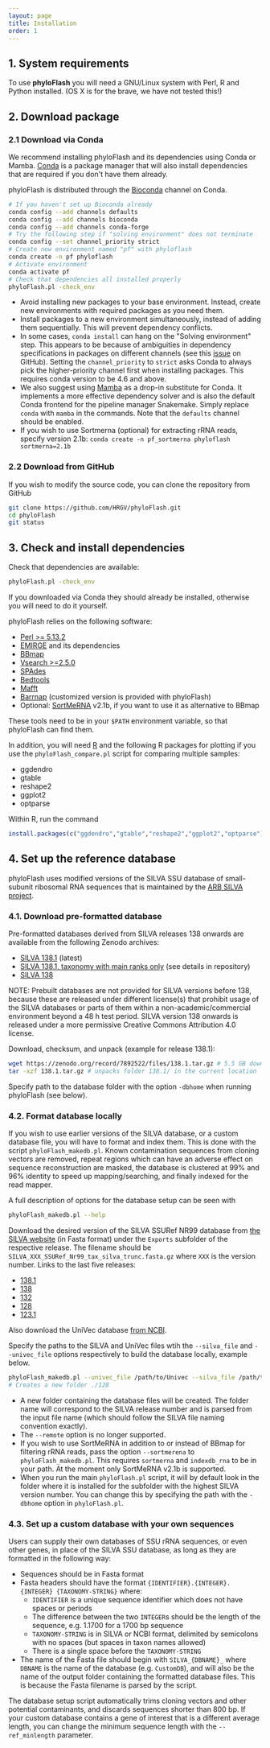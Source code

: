 ```yaml
---
layout: page
title: Installation
order: 1
---
```


## 1. System requirements

To use **phyloFlash** you will need a GNU/Linux system with Perl, R and Python
installed. (OS X is for the brave, we have not tested this!)


## 2. Download package

### 2.1 Download via Conda

We recommend installing phyloFlash and its dependencies using Conda or Mamba.
[Conda](https://conda.io/docs/) is a package manager that will also install
dependencies that are required if you don't have them already.

phyloFlash is distributed through the [Bioconda](http://bioconda.github.io/)
channel on Conda.

```bash
# If you haven't set up Bioconda already
conda config --add channels defaults
conda config --add channels bioconda
conda config --add channels conda-forge
# Try the following step if "solving environment" does not terminate
conda config --set channel_priority strict
# Create new environment named "pf" with phyloflash
conda create -n pf phyloflash
# Activate environment
conda activate pf
# Check that dependencies all installed properly
phyloFlash.pl -check_env
```

 * Avoid installing new packages to your base environment. Instead, create new
   environments with required packages as you need them.
 * Install packages to a new environment simultaneously, instead of adding them
   sequentially. This will prevent dependency conflicts.
 * In some cases, `conda install` can hang on the "Solving environment" step.
   This appears to be because of ambiguities in dependency specifications in
   packages on different channels (see this
   [issue](https://github.com/conda/conda/issues/8197) on GitHub). Setting the
   `channel_priority` to `strict` asks Conda to always pick the higher-priority
   channel first when installing packages. This requires conda version to be
   4.6 and above.
 * We also suggest using [Mamba](https://mamba.readthedocs.io/en/latest/) as a
   drop-in substitute for Conda. It implements a more effective dependency
   solver and is also the default Conda frontend for the pipeline manager
   Snakemake. Simply replace `conda` with `mamba` in the commands. Note that
   the `defaults` channel should be enabled.
 * If you wish to use Sortmerna (optional) for extracting rRNA reads, specify
   version 2.1b: `conda create -n pf_sortmerna phyloflash sortmerna=2.1b`


### 2.2 Download from GitHub

If you wish to modify the source code, you can clone the repository from GitHub

```bash
git clone https://github.com/HRGV/phyloFlash.git
cd phyloFlash
git status
```


## 3. Check and install dependencies

Check that dependencies are available:

```bash
phyloFlash.pl -check_env
```

If you downloaded via Conda they should already be installed, otherwise you
will need to do it yourself.

phyloFlash relies on the following software:

 - [Perl >= 5.13.2](http://www.perl.org/get.html)
 - [EMIRGE](https://github.com/csmiller/EMIRGE) and its dependencies
 - [BBmap](http://sourceforge.net/projects/bbmap/)
 - [Vsearch >=2.5.0](https://github.com/torognes/vsearch)
 - [SPAdes](http://bioinf.spbau.ru/spades)
 - [Bedtools](https://github.com/arq5x/bedtools2)
 - [Mafft](http://mafft.cbrc.jp/alignment/software/)
 - [Barrnap](https://github.com/tseemann/barrnap) (customized version is provided with phyloFlash)
 - Optional: [SortMeRNA](https://github.com/biocore/sortmerna) v2.1b, if you want to use it as alternative to BBmap

These tools need to be in your `$PATH` environment variable, so that phyloFlash
can find them.

In addition, you will need [R](https://www.r-project.org/) and the following R
packages for plotting if you use the `phyloFlash_compare.pl` script for
comparing multiple samples:

 - ggdendro
 - gtable
 - reshape2
 - ggplot2
 - optparse

Within R, run the command

```R
install.packages(c("ggdendro","gtable","reshape2","ggplot2","optparse"))
```

## 4. Set up the reference database

phyloFlash uses modified versions of the SILVA SSU database of small-subunit
ribosomal RNA sequences that is maintained by the [ARB SILVA
project](www.arb-silva.de).


### 4.1. Download pre-formatted database

Pre-formatted databases derived from SILVA releases 138 onwards are available
from the following Zenodo archives:

 * [SILVA 138.1](https://doi.org/10.5281/zenodo.7892521) (latest)
 * [SILVA 138.1, taxonomy with main ranks only](https://doi.org/10.5281/zenodo.10047346) (see details in repository)
 * [SILVA 138](https://doi.org/10.5281/zenodo.7890453)

NOTE: Prebuilt databases are not provided for SILVA versions before 138,
because these are released under different license(s) that prohibit usage of
the SILVA databases or parts of them within a non-academic/commercial
environment beyond a 48 h test period. SILVA version 138 onwards is released
under a more permissive Creative Commons Attribution 4.0 license.

Download, checksum, and unpack (example for release 138.1):

```bash
wget https://zenodo.org/record/7892522/files/138.1.tar.gz # 5.5 GB download
tar -xzf 138.1.tar.gz # unpacks folder 138.1/ in the current location
```

Specify path to the database folder with the option `-dbhome` when running
phyloFlash (see below).


### 4.2. Format database locally

If you wish to use earlier versions of the SILVA database, or a custom database
file, you will have to format and index them. This is done with the script
`phyloFlash_makedb.pl`. Known contamination sequences from cloning vectors are
removed, repeat regions which can have an adverse effect on sequence
reconstruction are masked, the database is clustered at 99% and 96% identity to
speed up mapping/searching, and finally indexed for the read mapper.

A full description of options for the database setup can be seen with

```bash
phyloFlash_makedb.pl --help
```

Download the desired version of the SILVA SSURef NR99 database from [the SILVA
website](https://www.arb-silva.de/download/archive/) (in Fasta format) under the `Exports` subfolder of the respective release. The filename should be `SILVA_XXX_SSURef_Nr99_tax_silva_trunc.fasta.gz` where
`XXX` is the version number. Links to the last five releases:
 * [138.1](https://www.arb-silva.de/fileadmin/silva_databases/release_138.1/Exports/SILVA_138.1_SSURef_NR99_tax_silva_trunc.fasta.gz)
 * [138](https://www.arb-silva.de/fileadmin/silva_databases/release_138/Exports/SILVA_138_SSURef_NR99_tax_silva_trunc.fasta.gz)
 * [132](https://www.arb-silva.de/fileadmin/silva_databases/release_132/Exports/SILVA_132_SSURef_Nr99_tax_silva_trunc.fasta.gz)
 * [128](https://www.arb-silva.de/fileadmin/silva_databases/release_128/Exports/SILVA_128_SSURef_Nr99_tax_silva_trunc.fasta.gz)
 * [123.1](https://www.arb-silva.de/fileadmin/silva_databases/release_123.1/Exports/SILVA_123.1_SSURef_Nr99_tax_silva_trunc.fasta.gz)

Also download the UniVec database [from NCBI](https://www.ncbi.nlm.nih.gov/tools/vecscreen/univec/).

Specify the paths to the SILVA and UniVec files wtih the `--silva_file` and `--univec_file` options respectively to build the database locally, example below.

```bash
phyloFlash_makedb.pl --univec_file /path/to/Univec --silva_file /path/to/SILVA_128_SSURef_Nr99_tax_silva_trunc.fasta.gz
# Creates a new folder ./128
```

 * A new folder containing the database files will be created. The folder name
   will correspond to the SILVA release number and is parsed from the input
   file name (which should follow the SILVA file naming convention exactly).
 * The `--remote` option is no longer supported.
 * If you wish to use SortMeRNA in addition to or instead of BBmap for
   filtering rRNA reads, pass the option `--sortmerena` to
   `phyloFlash_makedb.pl`. This requires `sortmerna` and `indexdb_rna` to be in
   your path. At the moment only SortMeRNA v2.1b is supported.
 * When you run the main `phyloFlash.pl` script, it will by default look in the
   folder where it is installed for the subfolder with the highest SILVA
   version number. You can change this by specifying the path with the
   `-dbhome` option in `phyloFlash.pl`.


### 4.3. Set up a custom database with your own sequences

Users can supply their own databases of SSU rRNA sequences, or even other
genes, in place of the SILVA SSU database, as long as they are formatted in the
following way:

 - Sequences should be in Fasta format
 - Fasta headers should have the format `{IDENTIFIER}.{INTEGER}.{INTEGER}
   {TAXONOMY-STRING}` where:
   - `IDENTIFIER` is a unique sequence identifier which does not have spaces or
     periods
   - The difference between the two `INTEGER`s should be the length of the
     sequence, e.g. 1.1700 for a 1700 bp sequence
   - `TAXONOMY-STRING` is in SILVA or NCBI format, delimited by semicolons with
     no spaces (but spaces in taxon names allowed)
   - There is a single space before the `TAXONOMY-STRING`
 - The name of the Fasta file should begin with `SILVA_{DBNAME}_` where
   `DBNAME` is the name of the database (e.g. `CustomDB`), and will also be the
   name of the output folder containing the formatted database files. This is
   because the Fasta filename is parsed by the script.

The database setup script automatically trims cloning vectors and other
potential contaminants, and discards sequences shorter than 800 bp. If your
custom database contains a gene of interest that is a different average length,
you can change the minimum sequence length with the `--ref_minlength`
parameter.
